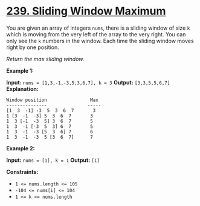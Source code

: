 # [239. Sliding Window Maximum](https://leetcode.com/problems/sliding-window-maximum/)

You are given an array of integers `nums`, there is a sliding window of size `k` which is moving from the very left of the array to the very right.
You can only see the `k` numbers in the window. Each time the sliding window moves right by one position.

_Return the max sliding window._


**Example 1:**

**Input:** `nums = [1,3,-1,-3,5,3,6,7], k = 3`
**Output:** `[3,3,5,5,6,7]`
**Explanation:**
```
Window position                Max
---------------               -----
[1  3  -1] -3  5  3  6  7       3
1 [3  -1  -3] 5  3  6  7       3
1  3 [-1  -3  5] 3  6  7       5
1  3  -1 [-3  5  3] 6  7       5
1  3  -1  -3 [5  3  6] 7       6
1  3  -1  -3  5 [3  6  7]      7
```


**Example 2:**

**Input:** `nums = [1], k = 1`
**Output:** `[1]`


**Constraints:**

* `1 <= nums.length <= 105`
* `-104 <= nums[i] <= 104`
* `1 <= k <= nums.length`